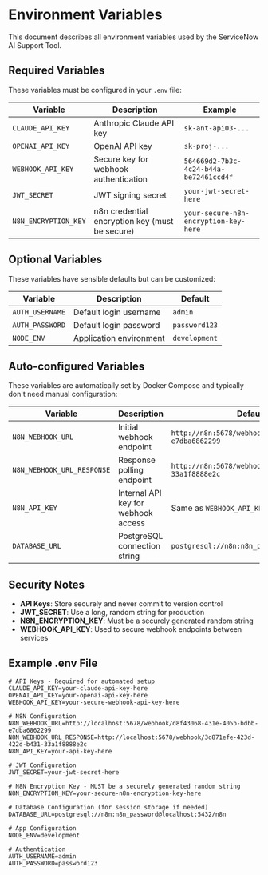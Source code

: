 # Environment Variables

This document describes all environment variables used by the ServiceNow AI Support Tool.

## Required Variables

These variables must be configured in your `.env` file:

| Variable | Description | Example |
|----------|-------------|---------|
| `CLAUDE_API_KEY` | Anthropic Claude API key | `sk-ant-api03-...` |
| `OPENAI_API_KEY` | OpenAI API key | `sk-proj-...` |
| `WEBHOOK_API_KEY` | Secure key for webhook authentication | `564669d2-7b3c-4c24-b44a-be72461ccd4f` |
| `JWT_SECRET` | JWT signing secret | `your-jwt-secret-here` |
| `N8N_ENCRYPTION_KEY` | n8n credential encryption key (must be secure) | `your-secure-n8n-encryption-key-here` |

## Optional Variables

These variables have sensible defaults but can be customized:

| Variable | Description | Default |
|----------|-------------|---------|
| `AUTH_USERNAME` | Default login username | `admin` |
| `AUTH_PASSWORD` | Default login password | `password123` |
| `NODE_ENV` | Application environment | `development` |

## Auto-configured Variables

These variables are automatically set by Docker Compose and typically don't need manual configuration:

| Variable | Description | Default (Docker) |
|----------|-------------|------------------|
| `N8N_WEBHOOK_URL` | Initial webhook endpoint | `http://n8n:5678/webhook/d8f43068-431e-405b-bdbb-e7dba6862299` |
| `N8N_WEBHOOK_URL_RESPONSE` | Response polling endpoint | `http://n8n:5678/webhook/3d871efe-423d-422d-b431-33a1f8888e2c` |
| `N8N_API_KEY` | Internal API key for webhook access | Same as `WEBHOOK_API_KEY` |
| `DATABASE_URL` | PostgreSQL connection string | `postgresql://n8n:n8n_password@localhost:5432/n8n` |

## Security Notes

- **API Keys**: Store securely and never commit to version control
- **JWT_SECRET**: Use a long, random string for production
- **N8N_ENCRYPTION_KEY**: Must be a securely generated random string
- **WEBHOOK_API_KEY**: Used to secure webhook endpoints between services

## Example .env File

```env
# API Keys - Required for automated setup
CLAUDE_API_KEY=your-claude-api-key-here
OPENAI_API_KEY=your-openai-api-key-here
WEBHOOK_API_KEY=your-secure-webhook-api-key-here

# N8N Configuration  
N8N_WEBHOOK_URL=http://localhost:5678/webhook/d8f43068-431e-405b-bdbb-e7dba6862299
N8N_WEBHOOK_URL_RESPONSE=http://localhost:5678/webhook/3d871efe-423d-422d-b431-33a1f8888e2c
N8N_API_KEY=your-api-key-here

# JWT Configuration
JWT_SECRET=your-jwt-secret-here

# N8N Encryption Key - MUST be a securely generated random string
N8N_ENCRYPTION_KEY=your-secure-n8n-encryption-key-here

# Database Configuration (for session storage if needed)
DATABASE_URL=postgresql://n8n:n8n_password@localhost:5432/n8n

# App Configuration
NODE_ENV=development

# Authentication
AUTH_USERNAME=admin
AUTH_PASSWORD=password123
```